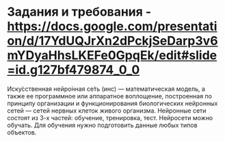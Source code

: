 # Задания и требования - https://docs.google.com/presentation/d/17YdUQJrXn2dPckjSeDarp3v6mYDyaHhsLKEFe0GpqEk/edit#slide=id.g127bf479874_0_0
Иску́сственная нейро́нная се́ть (инс) — математическая модель, а также ее программное или аппаратное воплощение, построенная по принципу организации и функционирования биологических нейронных сетей — сетей нервных клеток живого организма.
Нейронные сети состоят из 3-х частей: обучение, тренировка, тест. 
Нейросети можно обучать.
Для обучения нужно подготовить данные любых типов объектов.  
